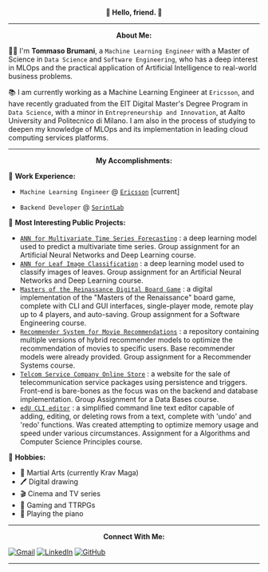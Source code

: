 <p align="center" style="font-weight:bold"> 
👋 <b>Hello, friend.</b> 👋 
<p>

---
<p align="center" style="font-weight:bold"> 
<b>About Me:</b>

<p>

👱‍♂️ I'm <b>Tommaso Brumani</b>, a `Machine Learning Engineer` with a Master of Science in `Data Science` and `Software Engineering`, who has a deep interest in MLOps and the practical application of Artificial Intelligence to real-world business problems.

📚 I am currently working as a Machine Learning Engineer at `Ericsson`, and have recently graduated from the EIT Digital Master's Degree Program in `Data Science`, with a minor in `Entrepreneurship and Innovation`, at Aalto University and Politecnico di Milano. I am also in the process of studying to deepen my knowledge of MLOps and its implementation in leading cloud computing services platforms.

---
<p align="center" style="font-weight:bold"> 
<b>My Accomplishments:</b>
<p>

💼 <b>Work Experience:</b>

* `Machine Learning Engineer` @ [`Ericsson`](https://www.ericsson.com/) [current]
  
* `Backend Developer` @ [`SorintLab`](https://www.sorint.com/)

🔨 <b>Most Interesting Public Projects:</b>

* [`ANN for Multivariate Time Series Forecasting`](https://github.com/TommasoBrumani/multivariate-time-series-forecasting) : a deep learning model used to predict a multivariate time series. Group assignment for an Artificial Neural Networks and Deep Learning course.
* [`ANN for Leaf Image Classification`](https://github.com/TommasoBrumani/leaf-classificator) : a deep learning model used to classify images of leaves. Group assignment for an Artificial Neural Networks and Deep Learning course.
* [`Masters of the Reinassance Digital Board Game`](https://github.com/TommasoBrumani/ingswAM2021-Alesani-Brumani-Cagliani) : a digital implementation of the "Masters of the Renaissance" board game, complete with CLI and GUI interfaces, single-player mode, remote play up to 4 players, and auto-saving. Group assignment for a Software Engineering course.
* [`Recommender System for Movie Recommendations`](https://github.com/TommasoBrumani/movie-recommender-system) : a repository containing multiple versions of hybrid recommender models to optimize the recommendation of movies to specific users. Base recommender models were already provided. Group assignment for a Recommender Systems course.
* [`Telcom Service Company Online Store`](https://github.com/TommasoBrumani/telcom-services-online-store) : a website for the sale of telecommunication service packages using persistence and triggers. Front-end is bare-bones as the focus was on the backend and database implementation. Group Assignment for a Data Bases course.
* [`edU CLI editor`](https://github.com/TommasoBrumani/edU-CLI-text-editor) : a simplified command line text editor capable of adding, editing, or deleting rows from a text, complete with 'undo' and 'redo' functions. Was created attempting to optimize memory usage and speed under various circumstances. Assignment for a Algorithms and Computer Science Principles course.

🌱 <b>Hobbies:</b>

* 🥋 Martial Arts (currently Krav Maga)
* 🖊️ Digital drawing
* 🎬 Cinema and TV series
* 🎲 Gaming and TTRPGs
* 🎹 Playing the piano

---
<p align="center" style="font-weight:bold"> 
<b>Connect With Me:</b> 
<p>

[![Gmail](https://img.shields.io/badge/Gmail-D14836?style=for-the-badge&logo=gmail&logoColor=white)](mailto:tommaso.brumani@gmail.com)
[![LinkedIn](https://img.shields.io/badge/linkedin-%230077B5.svg?style=for-the-badge&logo=linkedin&logoColor=white)](https://www.linkedin.com/in/tommaso-brumani)
[![GitHub](https://img.shields.io/badge/github-%23121011.svg?style=for-the-badge&logo=github&logoColor=white)](https://github.com/TommasoBrumani)

---
